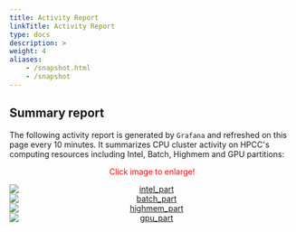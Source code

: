 ```yaml
---
title: Activity Report
linkTitle: Activity Report
type: docs
description: >
weight: 4
aliases:
    - /snapshot.html
    - /snapshot
---
```


## Summary report

The following activity report is generated by `Grafana` and refreshed on this page every 10 minutes.
It summarizes CPU cluster activity on HPCC's computing resources including Intel, Batch, Highmem and GPU partitions:

<p style="text-align: center;"><font color="red">Click image to enlarge!</font></p>

<div>
    <a href="https://cluster.hpcc.ucr.edu/activity-report/">
        <img alt="intel_part" border="0" src="https://cluster.hpcc.ucr.edu/activity-report/pane2.png" style="display:block;margin-right:auto;margin-left:auto;text-align:center;">
        <img alt="batch_part" border="0" src="https://cluster.hpcc.ucr.edu/activity-report/pane3.png" style="display:block;margin-right:auto;margin-left:auto;text-align:center;">
        <img alt="highmem_part" border="0" src="https://cluster.hpcc.ucr.edu/activity-report/pane4.png" style="display:block;margin-right:auto;margin-left:auto;text-align:center;">
        <img alt="gpu_part" border="0" src="https://cluster.hpcc.ucr.edu/activity-report/pane5.png" style="display:block;margin-right:auto;margin-left:auto;text-align:center;">
    </a>
</div>
